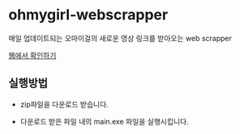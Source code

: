 # ohmygirl-webscrapper
매일 업데이트되는 오마이걸의 새로운 영상 링크를 받아오는 web scrapper

[웹에서 확인하기](https://seovalue.github.io/ohmygirl-webscrapper/index.html)

## 실행방법
* zip파일을 다운로드 받습니다.

* 다운로드 받은 파일 내의 main.exe 파일을 실행시킵니다.


